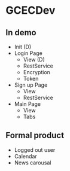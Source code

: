 ﻿# GCECDev

## In demo

- Init (D)
- Login Page
    - View (D)
    - RestService 
    - Encryption
    - Token
- Sign up Page
    - View
    - RestService
- Main Page
    - View
    - Tabs

## Formal product

- Logged out user
- Calendar
- News carousal


